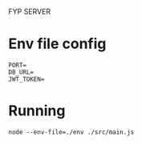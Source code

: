 FYP SERVER

# Env file config
```
PORT=
DB_URL=
JWT_TOKEN=
```

# Running
`node --env-file=./env ./src/main.js`

